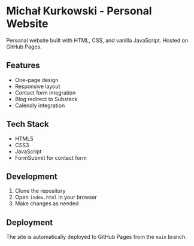 # Michał Kurkowski - Personal Website

Personal website built with HTML, CSS, and vanilla JavaScript. Hosted on GitHub Pages.

## Features
- One-page design
- Responsive layout
- Contact form integration
- Blog redirect to Substack
- Calendly integration

## Tech Stack
- HTML5
- CSS3
- JavaScript
- FormSubmit for contact form

## Development
1. Clone the repository
2. Open `index.html` in your browser
3. Make changes as needed

## Deployment
The site is automatically deployed to GitHub Pages from the `main` branch.